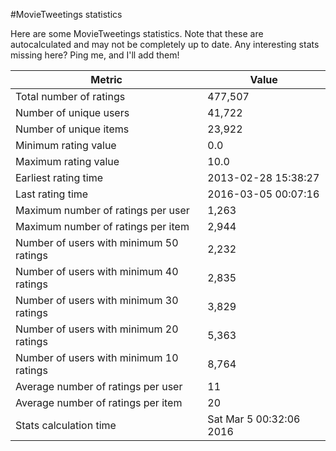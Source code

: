 #MovieTweetings statistics

Here are some MovieTweetings statistics. Note that these are autocalculated and may not be completely up to date. Any interesting stats missing here? Ping me, and I'll add them!

Metric | Value
--- | ---
Total number of ratings                 | 477,507
Number of unique users                  | 41,722
Number of unique items                  | 23,922
Minimum rating value                    | 0.0
Maximum rating value                    | 10.0
Earliest rating time                    | 2013-02-28 15:38:27
Last rating time                        | 2016-03-05 00:07:16
Maximum number of ratings per user      | 1,263
Maximum number of ratings per item      | 2,944
Number of users with minimum 50 ratings | 2,232
Number of users with minimum 40 ratings | 2,835
Number of users with minimum 30 ratings | 3,829
Number of users with minimum 20 ratings | 5,363
Number of users with minimum 10 ratings | 8,764
Average number of ratings per user      | 11
Average number of ratings per item      | 20
Stats calculation time                  | Sat Mar  5 00:32:06 2016

